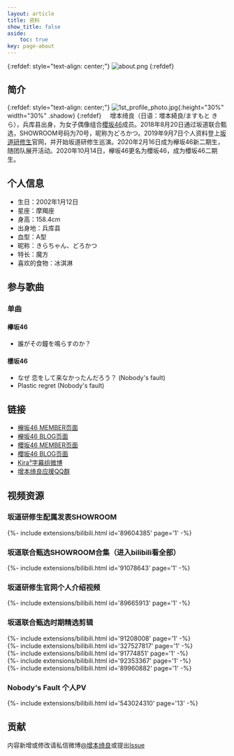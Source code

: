 ```yaml
---
layout: article
title: 资料
show_title: false
aside:
    toc: true
key: page-about
---
```


{:refdef: style="text-align: center;"}
![about.png](https://i.loli.net/2020/12/17/uXf6LbOIndjl4H2.png)
{:refdef}

## 简介
{:refdef: style="text-align: center;"}
![1st_profile_photo.jpg](https://i.loli.net/2020/12/17/RBu9kagqjAybtDK.jpg "公式照"){:height="30%" width="30%" .shadow}
{:refdef}
&nbsp;&nbsp;&nbsp;&nbsp;增本绮良（日语：増本綺良/ますもと きら），兵库县出身，为女子偶像组合[櫻坂46](https://sakurazaka46.com/s/s46/)成员。2018年8月20日通过坂道联合甄选，SHOWROOM号码为70号，昵称为どろかつ。2019年9月7日个人资料登上[坂道研修生](https://sakamichi-kenshusei.com/s/sk01/artist/9)官网，并开始坂道研修生巡演。2020年2月16日成为欅坂46新二期生，随团队展开活动。2020年10月14日，欅坂46更名为櫻坂46，成为櫻坂46二期生。

## 个人信息
- 生日：2002年1月12日
- 星座：摩羯座
- 身高：158.4cm
- 出身地：兵库县
- 血型：A型
- 昵称：きらちゃん、どろかつ
- 特长：魔方
- 喜欢的食物：冰淇淋

## 参与歌曲
### 单曲
#### 欅坂46
- 誰がその鐘を鳴らすのか？

#### 櫻坂46
- なぜ 恋をして来なかったんだろう？ (Nobody's fault)
- Plastic regret (Nobody's fault)

## 链接
- [欅坂46 MEMBER页面](https://www.keyakizaka46.com/s/k46o/artist/57)
- [欅坂46 BLOG页面](https://www.keyakizaka46.com/s/k46o/diary/member/list?ct=57)
- [櫻坂46 MEMBER页面](https://sakurazaka46.com/s/s46/artist/57)
- [櫻坂46 BLOG页面](https://sakurazaka46.com/s/s46/diary/blog/list?ct=57)
- [Kira³字幕组微博](https://weibo.com/u/7303184288)
- [增本绮良应援QQ群](https://jq.qq.com/?_wv=1027&k=dPEKAhxT)

## 视频资源
### 坂道研修生配属发表SHOWROOM
<div>{%- include extensions/bilibili.html id='89604385' page='1' -%}</div>

### 坂道联合甄选SHOWROOM合集（进入bilibili看全部）
<div>{%- include extensions/bilibili.html id='91078643' page='1' -%}</div>

### 坂道研修生官网个人介绍视频
<div>{%- include extensions/bilibili.html id='89665913' page='1' -%}</div>

### 坂道联合甄选时期精选剪辑
<div>{%- include extensions/bilibili.html id='91208008' page='1' -%}</div>
<div>{%- include extensions/bilibili.html id='327527817' page='1' -%}</div>
<div>{%- include extensions/bilibili.html id='91774851' page='1' -%}</div>
<div>{%- include extensions/bilibili.html id='92353367' page='1' -%}</div>
<div>{%- include extensions/bilibili.html id='89960882' page='1' -%}</div>

### Nobody's Fault 个人PV
<div>{%- include extensions/bilibili.html id='543024310' page='13' -%}</div>

## 贡献
内容新增或修改请私信微博[@增本绮良](https://weibo.com/u/7303184288)或提出[Issue](https://github.com/kirahub/kirahub.github.io/issues)